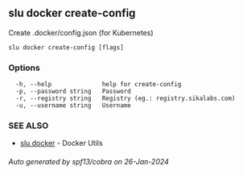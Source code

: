 ## slu docker create-config

Create .docker/config.json (for Kubernetes)

```
slu docker create-config [flags]
```

### Options

```
  -h, --help              help for create-config
  -p, --password string   Password
  -r, --registry string   Registry (eg.: registry.sikalabs.com)
  -u, --username string   Username
```

### SEE ALSO

* [slu docker](slu_docker.md)	 - Docker Utils

###### Auto generated by spf13/cobra on 26-Jan-2024
